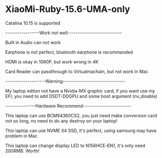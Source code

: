 # XiaoMi-Ruby-15.6-UMA-only

 Catalina 10.15 is supported
 
 -----------------Work not well---------------------------
 
 Built in Audio can not work
 
 Earphone is not perfect, bluetooth earphone is recommanded
 
 HDMI is okay in 1080P, but work wrong in 4K
 
 Card Reader can passthrough to Virtualmachain, but not work in Mac
 
 --------------------Warning-------------------------------
 
 My laptop editon not have a Nvidia-MX graphic card, if you want use my EFI, you need to add DSDT-DDGPU and some boot argument (nv_disable)
 
 ---------------Hardware Recommend------------------------
 
 This laptop can use BCM94360CS2, you just need make conversion card not so long, no need to do any destroy on your laptop!
 
 This laptop can use NVME X4 SSD, it's perfect, using samsung may have problem in Mac
 
 This laptop can change display LED to N156HCE-EN1, it's only need 200RMB. Worth!
 
